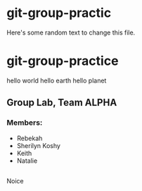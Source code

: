 # git-group-practic

Here's some random text to change this file.

# git-group-practice

hello world hello earth hello planet

## Group Lab, Team ALPHA

### Members:

- Rebekah
- Sherilyn Koshy
- Keith
- Natalie

##

Noice
